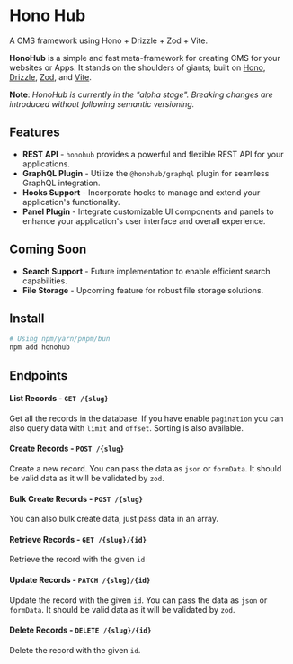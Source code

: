 # Hono Hub

A CMS framework using Hono + Drizzle + Zod + Vite.

**HonoHub** is a simple and fast meta-framework for creating CMS for your websites or Apps. It stands on the shoulders of giants; built on [Hono](https://hono.dev/), [Drizzle](https://orm.drizzle.team/), [Zod](https://zod.dev/), and [Vite](https://vitejs.dev/).

**Note**: _HonoHub is currently in the "alpha stage". Breaking changes are introduced without following semantic versioning._

## Features

- **REST API** - `honohub` provides a powerful and flexible REST API for your applications.
- **GraphQL Plugin** - Utilize the `@honohub/graphql` plugin for seamless GraphQL integration.
- **Hooks Support** - Incorporate hooks to manage and extend your application's functionality.
- **Panel Plugin** - Integrate customizable UI components and panels to enhance your application's user interface and overall experience.

## Coming Soon

- **Search Support** - Future implementation to enable efficient search capabilities.
- **File Storage** - Upcoming feature for robust file storage solutions.

## Install

```sh
# Using npm/yarn/pnpm/bun
npm add honohub
```

## Endpoints

#### List Records - `GET /{slug}`

Get all the records in the database. If you have enable `pagination` you can also query data with `limit` and `offset`. Sorting is also available.

#### Create Records - `POST /{slug}`

Create a new record. You can pass the data as `json` or `formData`. It should be valid data as it will be validated by `zod`.

#### Bulk Create Records - `POST /{slug}`

You can also bulk create data, just pass data in an array.

#### Retrieve Records - `GET /{slug}/{id}`

Retrieve the record with the given `id`

#### Update Records - `PATCH /{slug}/{id}`

Update the record with the given `id`. You can pass the data as `json` or `formData`. It should be valid data as it will be validated by `zod`.

#### Delete Records - `DELETE /{slug}/{id}`

Delete the record with the given `id`.
